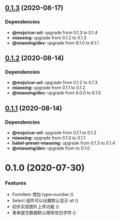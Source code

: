 ## [0.1.3](https://github.com/miaoxing/mxjs-a-form/compare/v0.1.2...v0.1.3) (2020-08-17)





### Dependencies

* **@mxjs/cur-url:** upgrade from 0.1.3 to 0.1.4
* **miaoxing:** upgrade from 0.1.2 to 0.1.3
* **@miaoxing/dev:** upgrade from 6.1.0 to 6.1.1

## [0.1.2](https://github.com/miaoxing/mxjs-a-form/compare/v0.1.1...v0.1.2) (2020-08-14)





### Dependencies

* **@mxjs/cur-url:** upgrade from 0.1.2 to 0.1.3
* **miaoxing:** upgrade from 0.1.1 to 0.1.2
* **@miaoxing/dev:** upgrade from 6.0.0 to 6.1.0

## [0.1.1](https://github.com/miaoxing/mxjs-a-form/compare/v0.1.0...v0.1.1) (2020-08-14)





### Dependencies

* **@mxjs/cur-url:** upgrade from 0.1.1 to 0.1.2
* **miaoxing:** upgrade from 0.1.0 to 0.1.1
* **babel-preset-miaoxing:** upgrade from 0.1.3 to 0.1.4
* **@miaoxing/dev:** upgrade from  to 0.1.0

# 0.1.0 (2020-07-30)


### Features

* FormItem 增加 type=number ([](https://github.com/miaoxing/mxjs-a-form/commit/))
* Select 组件可以设置默认显示 all ([](https://github.com/miaoxing/mxjs-a-form/commit/))
* 初步实现图片上传功能 ([](https://github.com/miaoxing/mxjs-a-form/commit/))
* 表单提交数据默认移除空白字符 ([](https://github.com/miaoxing/mxjs-a-form/commit/))
